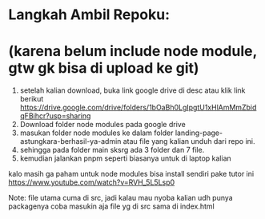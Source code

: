 # Langkah Ambil Repoku:
# (karena belum include node module, gtw gk bisa di upload ke git)

1. setelah kalian download, buka link google drive di desc atau klik link berikut https://drive.google.com/drive/folders/1bOaBh0LgIpgtU1xHlAmMmZbidqFBihcr?usp=sharing
2. Download folder node modules pada google drive
3. masukan folder node modules ke dalam folder landing-page-astungkara-berhasil-ya-admin atau file yang kalian unduh dari repo ini.
4. sehingga pada folder main sksrg ada 3 folder dan 7 file.
5. kemudian jalankan pnpm seperti biasanya untuk di laptop kalian

kalo masih ga paham untuk node modules bisa install sendiri pake tutor ini https://www.youtube.com/watch?v=RVH_5L5Lsp0

Note: file utama cuma di src, jadi kalau mau nyoba kalian udh punya packagenya coba masukin aja file yg di src sama di index.html
